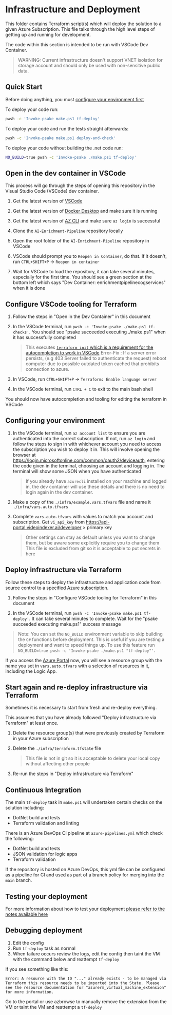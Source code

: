 # Infrastructure and Deployment

This folder contains Terraform script(s) which will deploy the solution to a given Azure Subscription. This file talks through the high level steps of getting up and running for development.

The code within this section is intended to be run with VSCode Dev Container.

> WARNING: Current infrastructure doesn't support VNET isolation for storage account and should only be used with non-sensitive public data.

## Quick Start

Before doing anything, you must [configure your environment first](#Configuring%20your%20environment)

To deploy your code run:

```bash
pwsh -c 'Invoke-psake make.ps1 tf-deploy'
```

To deploy your code and run the tests straight afterwards:

```bash
pwsh -c 'Invoke-psake make.ps1 deploy-and-check'
```

To deploy your code without building the .net code run:

```bash
NO_BUILD=true pwsh -c 'Invoke-psake ./make.ps1 tf-deploy'
```

## Open in the dev container in VSCode

This process will go through the steps of opening this repository in the Visual Studio Code (VSCode) dev container.

1. Get the latest version of [VSCode](https://code.visualstudio.com/)

1. Get the latest version of [Docker Desktop](https://www.docker.com/products/docker-desktop) and make sure it is running

1. Get the latest version of  [AZ CLI](https://docs.microsoft.com/en-us/cli/azure/install-azure-cli) and make sure `az login` is successful

1. Clone the `AI-Enrichment-Pipeline` repository locally

1. Open the root folder of the `AI-Enrichment-Pipeline` repository in VSCode

1. VSCode should prompt you to `Reopen in Container`, do that. If it doesn't, run `CTRL+SHIFT+P` -> `Reopen in container`

1. Wait for VSCode to load the repository, it can take several minutes, especially for the first time. You should see a green section at the bottom left which says "Dev Container: enrichmentpipelinecogservices" when it is done

## Configure VSCode tooling for Terraform

1. Follow the steps in "Open in the Dev Container" in this document

1. In the VSCode terminal, run `pwsh -c 'Invoke-psake ./make.ps1 tf-checks'`. You should see "psake succeeded executing ./make.ps1" when it has successfully completed

   > This executes [`terraform init` which is a requirement for the autocompletion to work in VSCode](https://github.com/hashicorp/vscode-terraform/#getting-started)
   > Error-Fix : If a server error persists, (e.g 403 Server failed to authenticate the request) reboot computer due to possible outdated token cached that prohibits connection to azure.

1. In VSCode, run `CTRL+SHIFT+P` -> `Terraform: Enable language server`

1. In the VSCode terminal, run `CTRL + C` to exit to the main bash shell

You should now have autocompletion and tooling for editing the terraform in VSCode

## Configuring your environment

1. In the VSCode terminal, run `az account list` to ensure you are authenticated into the correct subscription. If not, run `az login` and follow the steps to sign in with whichever account you need to access the subscription you wish to deploy it in. This will involve opening the browser at https://login.microsoftonline.com/common/oauth2/deviceauth, entering the code given in the terminal, choosing an account and logging in. The terminal will show some JSON when you have authenticated

   > If you already have `azurecli` installed on your machine and logged in, the dev container will use these details and there is no need to login again in the dev container.

1. Make a copy of the `./infra/example.vars.tfvars` file and name it `./infra/vars.auto.tfvars`

1. Complete `vars.auto.tfvars` with values to match you account and subscription. Get `vi_api_key` from https://api-portal.videoindexer.ai/developer > primary key

   > Other settings can stay as default unless you want to change them, but be aware some explicitly require you to change them
   > This file is excluded from git so it is acceptable to put secrets in here

## Deploy infrastructure via Terraform

Follow these steps to deploy the infrastructure and application code from source control to a specified Azure subscription.

1. Follow the steps in "Configure VSCode tooling for Terraform" in this document

1. In the VSCode terminal, run `pwsh -c 'Invoke-psake make.ps1 tf-deploy'`. It can take several minutes to complete. Wait for the "psake succeeded executing make.ps1" success message

> Note: You can set the `NO_BUILD` environment variable to skip building the `C#` functions before deployment. This is useful if you are testing a deployment and want to speed things up. To use this feature run `NO_BUILD=true pwsh -c 'Invoke-psake ./make.ps1 "tf-deploy"'`.

If you access the [Azure Portal](https://portal.azure.com) now, you will see a resource group with the name you set in `vars.auto.tfvars` with a selection of resources in it, including the Logic App.

## Start again and re-deploy infrastructure via Terraform

Sometimes it is necessary to start from fresh and re-deploy everything. 

This assumes that you have already followed "Deploy infrastructure via Terraform" at least once.

1. Delete the resource group(s) that were previously created by Terraform in your Azure subscription

1. Delete the `./infra/terraform.tfstate` file

   > This file is not in git so it is acceptable to delete your local copy without affecting other people

1. Re-run the steps in "Deploy infrastructure via Terraform"

## Continuous Integration

The main `tf-deploy` task in `make.ps1` will undertaken certain checks on the solution including:

- DotNet build and tests
- Terraform validation and linting

There is an Azure DevOps CI pipeline at `azure-pipelines.yml` which check the following:

- DotNet build and tests
- JSON validation for logic apps 
- Terraform validation

If the repository is hosted on Azure DevOps, this yml file can be configured as a pipeline for CI and used as part of a branch policy for merging into the `main` branch.

## Testing your deployment

For more information about how to test your deployment [please refer to the notes available here](./../scripts/README.md)

## Debugging deployment

1. Edit the config
1. Run `tf-deploy` task as normal
1. When failure occurs review the logs, edit the config then taint the VM with the command below and reattempt `tf-deploy`

If you see something like this:

```
Error: A resource with the ID "..." already exists - to be managed via Terraform this resource needs to be imported into the State. Please see the resource documentation for "azurerm_virtual_machine_extension" for more information.
```

Go to the portal or use azbrowse to manually remove the extension from the VM or taint the VM and reattempt a `tf-deploy`